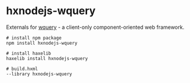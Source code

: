 # hxnodejs-wquery #

Externals for [wquery](https://github.com/yar3333/haxe-wquery) - a client-only component-oriented web framework.

```shell
# install npm package
npm install hxnodejs-wquery

# install haxelib
haxelib install hxnodejs-wquery

# build.hxml
--library hxnodejs-wquery
```
